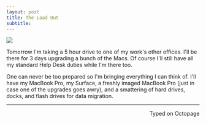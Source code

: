 ```yaml
---
layout: post
title: The Load Out 
subtitle: 
---
```


![](https://i.imgur.com/RoCEk8O.jpg)

Tomorrow I'm taking a 5 hour drive to one of my work's other offices. I'll be there for 3 days upgrading a bunch of the Macs. Of course I'll still have all my standard Help Desk duties while I'm there too. 

One can never be too prepared so I'm bringing everything I can think of. I'll have my MacBook Pro, my Surface, a freshly imaged MacBook Pro (just in case one of the upgrades goes awry), and a smattering of hard drives, docks, and flash drives for data migration. 

---
<p align="right">Typed on Octopage</p>